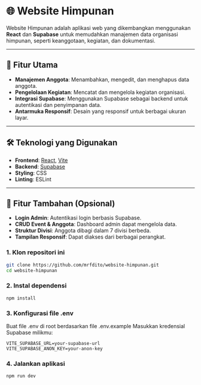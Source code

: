 # 🌐 Website Himpunan

Website Himpunan adalah aplikasi web yang dikembangkan menggunakan **React** dan **Supabase** untuk memudahkan manajemen data organisasi himpunan, seperti keanggotaan, kegiatan, dan dokumentasi.

---

## 🚀 Fitur Utama

- **Manajemen Anggota**: Menambahkan, mengedit, dan menghapus data anggota.
- **Pengelolaan Kegiatan**: Mencatat dan mengelola kegiatan organisasi.
- **Integrasi Supabase**: Menggunakan Supabase sebagai backend untuk autentikasi dan penyimpanan data.
- **Antarmuka Responsif**: Desain yang responsif untuk berbagai ukuran layar.

---

## 🛠️ Teknologi yang Digunakan

- **Frontend**: [React](https://reactjs.org/), [Vite](https://vitejs.dev/)
- **Backend**: [Supabase](https://supabase.com/)
- **Styling**: CSS
- **Linting**: ESLint

---

## 🧪 Fitur Tambahan (Opsional)

- **Login Admin**: Autentikasi login berbasis Supabase.
- **CRUD Event & Anggota**: Dashboard admin dapat mengelola data.
- **Struktur Divisi**: Anggota dibagi dalam 7 divisi berbeda.
- **Tampilan Responsif**: Dapat diakses dari berbagai perangkat.

### 1. Klon repositori ini
```bash
git clone https://github.com/mrfdito/website-himpunan.git
cd website-himpunan
```

### 2. Instal dependensi
```
npm install
```

### 3. Konfigurasi file .env

Buat file .env di root berdasarkan file .env.example
Masukkan kredensial Supabase milikmu:
```
VITE_SUPABASE_URL=your-supabase-url
VITE_SUPABASE_ANON_KEY=your-anon-key
```

### 4. Jalankan aplikasi
```
npm run dev
```


